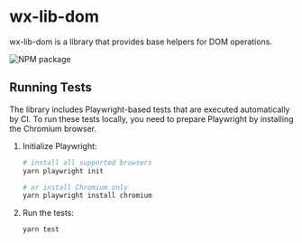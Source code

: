 # wx-lib-dom

wx-lib-dom is a library that provides base helpers for DOM operations.

![NPM package](https://img.shields.io/npm/v/wx-lib-dom)

## Running Tests

The library includes Playwright-based tests that are executed automatically by CI. To run these tests locally, you need to prepare Playwright by installing the Chromium browser.

1. Initialize Playwright:

   ```sh
   # install all supported browsers
   yarn playwright init

   # or install Chromium only
   yarn playwright install chromium
   ```

2. Run the tests:
   ```sh
   yarn test
   ```
